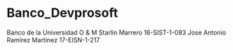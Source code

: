 # Banco_Devprosoft
Banco de la Universidad O & M
Starlin Marrero 16-SIST-1-083
Jose Antonio Ramirez Martinez 17-EISN-1-217
